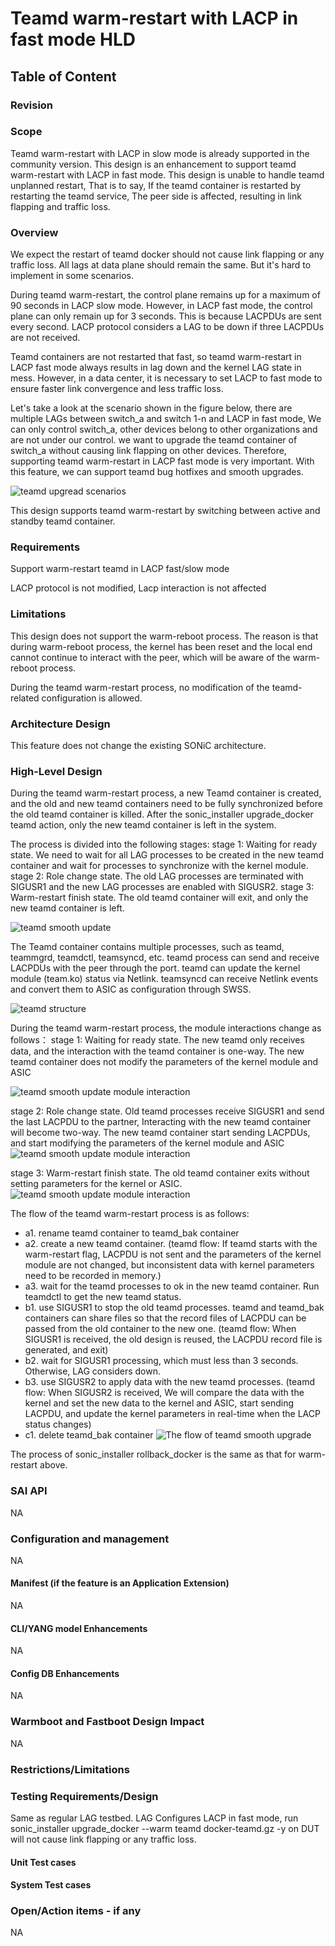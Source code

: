# Teamd warm-restart with LACP in fast mode HLD #

## Table of Content 

### Revision  

### Scope  

Teamd warm-restart with LACP in slow mode is already supported in the community version. This design is an enhancement to support teamd warm-restart with LACP in fast mode. 
This design is unable to handle teamd unplanned restart, That is to say, If the teamd container is restarted by restarting the teamd service, The peer side is affected, resulting in link flapping and traffic loss.

### Overview 

We expect the restart of teamd docker should not cause link flapping or any traffic loss. All lags at data plane should remain the same. But it's hard to implement in some scenarios.

During teamd warm-restart, the control plane remains up for a maximum of 90 seconds in LACP slow mode. However, in LACP fast mode, the control plane can only remain up for 3 seconds. This is because LACPDUs are sent every second. LACP protocol considers a LAG to be down if three LACPDUs are not received.

Teamd containers are not restarted that fast, so teamd warm-restart in LACP fast mode always results in lag down and the kernel LAG state in mess. However, in a data center, it is necessary to set LACP to fast mode to ensure faster link convergence and less traffic loss.

Let's take a look at the scenario shown in the figure below, there are multiple LAGs between switch_a and switch 1-n and LACP in fast mode, We can only control switch_a, other devices belong to other organizations and are not under our control. we want to upgrade the teamd container of switch_a without causing link flapping on other devices. Therefore, supporting teamd warm-restart in LACP fast mode is very important. With this feature, we can support teamd bug hotfixes and smooth upgrades.

![teamd upgread scenarios](/doc/lag/images/upgrade_scenarios.svg)

This design supports teamd warm-restart by switching between active and standby teamd container.

### Requirements

Support warm-restart teamd in LACP fast/slow mode

LACP protocol is not modified, Lacp interaction is not affected

### Limitations

This design does not support the warm-reboot process. The reason is that during warm-reboot process, the kernel has been reset and the local end cannot continue to interact with the peer, which will be aware of the warm-reboot process.

During the teamd warm-restart process, no modification of the teamd-related configuration is allowed.

### Architecture Design 

This feature does not change the existing SONiC architecture.

### High-Level Design 

During the teamd warm-restart process, a new Teamd container is created, and the old and new teamd containers need to be fully synchronized before the old teamd container is killed. After the sonic_installer upgrade_docker teamd action, only the new teamd container is left in the system. 

The process is divided into the following stages:
stage 1: Waiting for ready state. We need to wait for all LAG processes to be created in the new teamd container and wait for processes to synchronize with the kernel module. 
stage 2: Role change state. The old LAG processes are terminated with SIGUSR1 and the new LAG processes are enabled with SIGUSR2.
stage 3: Warm-restart finish state. The old teamd container will exit, and only the new teamd container is left.

![teamd smooth update](/doc/lag/images/teamd_smooth_upgrade.svg)

The Teamd container contains multiple processes, such as teamd, teammgrd, teamdctl, teamsyncd, etc. teamd process can send and receive LACPDUs with the peer through the port. teamd can update the kernel module (team.ko) status via Netlink. teamsyncd can receive Netlink events and convert them to ASIC as configuration through SWSS.

![ teamd structure](/doc/lag/images/structure_of_teamd_container.svg)

During the teamd warm-restart process, the module interactions change as follows：
stage 1: Waiting for ready state. The new teamd only receives data, and the interaction with the teamd container is one-way. The new teamd container does not modify the parameters of the kernel module and ASIC 

![teamd smooth update module interaction](/doc/lag/images/teamd_smooth_upgrade_module_interaction.svg)

stage 2: Role change state. Old teamd processes receive SIGUSR1 and send the last LACPDU to the partner, Interacting with the new teamd container will become two-way.  The new teamd container start sending LACPDUs, and start modifying the parameters of the kernel module and ASIC
![teamd smooth update module interaction](/doc/lag/images/teamd_smooth_upgrade_module_interaction1.svg)

stage 3: Warm-restart finish state. The old teamd container exits without setting parameters for the kernel or ASIC.
![teamd smooth update module interaction](/doc/lag/images/teamd_smooth_upgrade_module_interaction2.svg)


The flow of the teamd warm-restart process is as follows:
* a1. rename teamd container to teamd_bak container
* a2. create a new teamd container. (teamd flow: If teamd starts with the warm-restart flag, LACPDU is not sent and the parameters of the kernel module are not changed, but inconsistent data with kernel parameters need to be recorded in memory.)
* a3. wait for the teamd processes to ok in the new teamd container. Run teamdctl to get the new teamd status.
* b1. use SIGUSR1 to stop the old teamd processes. teamd and teamd_bak containers can share files so that the record files of LACPDU can be passed from the old container to the new one. (teamd flow: When SIGUSR1 is received, the old design is reused, the LACPDU record file is generated, and exit)
* b2. wait for SIGUSR1 processing, which must less than 3 seconds. Otherwise, LAG considers down.
* b3. use SIGUSR2 to apply data with the new teamd processes. (teamd flow: When SIGUSR2 is received, We will compare the data with the kernel and set the new data to the kernel and ASIC, start sending LACPDU, and update the kernel parameters in real-time when the LACP status changes)
* c1. delete teamd_bak container
![The flow of teamd smooth upgrade](/doc/lag/images/teamd_smooth_upgrade_flow.svg)

The process of sonic_installer rollback_docker is the same as that for warm-restart above.
### SAI API 

NA

### Configuration and management 

NA

#### Manifest (if the feature is an Application Extension)

NA

#### CLI/YANG model Enhancements 

NA

#### Config DB Enhancements  

NA
		
### Warmboot and Fastboot Design Impact  

NA

### Restrictions/Limitations  

### Testing Requirements/Design  

Same as regular LAG testbed. LAG Configures LACP in fast mode, run sonic_installer upgrade_docker --warm teamd docker-teamd.gz -y on DUT will not cause link flapping or any traffic loss.

#### Unit Test cases  

#### System Test cases

### Open/Action items - if any 

NA